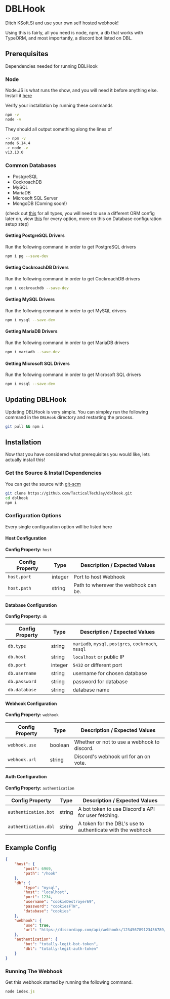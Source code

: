 # DBLHook

Ditch KSoft.Si and use your own self hosted webhook!

Using this is fairly, all you need is node, npm, a db that works with TypeORM, and most importantly, a discord bot listed on DBL.

## Prerequisites

Dependencies needed for running DBLHook

### Node

Node.JS is what runs the show, and you will need it before anything else. Install it [here](https://nodejs.org)

Verify your installation by running these commands

```sh
npm -v
node -v
```

They should all output something along the lines of

```sh
-> npm -v
node 6.14.4
-> node -v
v13.13.0
```

### Common Databases

- PostgreSQL
- CockroachDB
- MySQL
- MariaDB
- Microsoft SQL Server
- MongoDB (Coming soon!)

(check out [this](https://github.com/typeorm/typeorm/blob/master/docs/connection-options.md) for all types, you will need to use a different ORM config later on, view [this](https://github.com/typeorm/typeorm/blob/master/docs/connection-options.md#common-connection-options) for every option, more on this on Database configuration setup step)

#### Getting PostgreSQL Drivers

Run the following command in order to get PostgreSQL drivers

```sh
npm i pg --save-dev
```

#### Getting CockroachDB Drivers

Run the following command in order to get CockroachDB drivers

```sh
npm i cockroachdb --save-dev
```

#### Getting MySQL Drivers

Run the following command in order to get MySQL drivers

```sh
npm i mysql --save-dev
```

#### Getting MariaDB Drivers

Run the following command in order to get MariaDB drivers

```sh
npm i mariadb --save-dev
```

#### Getting Microsoft SQL Drivers

Run the following command in order to get Microsoft SQL drivers

```sh
npm i mssql --save-dev
```

## Updating DBLHook

Updating DBLHook is very simple. You can simpley run the following command in the `DBLHook` directory and restarting the process.

```sh
git pull && npm i
```

## Installation

Now that you have considered what prerequisites you would like, lets actually install this!

### Get the Source & Install Dependencies

You can get the source with [git-scm](https://git-scm.com/)

```sh
git clone https://github.com/TacticalTechJay/dblhook.git
cd dblhook
npm i
```

### Configuration Options

Every single configuration option will be listed here

#### Host Configuration

**Config Property:** `host`

| Config Property | Type    | Description / Expected Values                          |
| --------------- | ------- | ------------------------------------------------------ |
| `host.port`     | integer | Port to host Webhook                                   |
| `host.path`     | string  | Path to wherever the webhook can be.                   |

#### Database Configuration

**Config Property:** `db`

| Config Property   | Type     | Description / Expected Values                    |
| ----------------- | -------- | --------------------------------------------------------------------------------- |
| `db.type`        | string   | `mariadb`, `mysql`, `postgres`, `cockroach`, `mssql`                              |
| `db.host`        | string   | `localhost` or public IP                        |
| `db.port`        | integer  | `5432` or different port                        |
| `db.username`    | string   | username for chosen database                    |
| `db.password`    | string   | password for database                           |
| `db.database`    | string   | database name                                   |

#### Webhook Configuration

**Config Property:** `webhook`

| Config Property | Type    | Description / Expected Values                          |
| --------------- | ------- | ------------------------------------------------------ |
| `webhook.use`     | boolean | Whether or not to use a webhook to discord.          |
| `webhook.url`     | string  | Discord's webhook url for an on vote.                |

#### Auth Configuration

**Config Property:** `authentication`

| Config Property | Type    | Description / Expected Values                          |
| --------------- | ------- | ------------------------------------------------------ |
| `authentication.bot`     | string | A bot token to use Discord's API for user fetching.                                   |
| `authentication.dbl`     | string  | A token for the DBL's use to authenticate with the webhook                   |


## Example Config

```json
{
    "host": {
        "post": 6969,
        "path": "/hook"
    },
    "db": {
        "type": "mysql",
        "host": "localhost",
        "port": 1234,
        "username": "cookieDestroyer69",
        "password": "cookiesFTW",
        "database": "cookies"
    }, 
    "webhook": {
        "use": true,
        "url": "https://discordapp.com/api/webhooks/123456789123456789/TotallyLegit-Webhook"
    },
    "authentication": {
        "bot": "totally-legit-bot-token",
        "dbl": "totally-legit-auth-token"
    }
}
```

### Running The Webhook

Get this webhook started by running the following command.

```js
node index.js
```